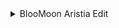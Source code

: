 <details>

<summary>BlooMoon Aristia Edit</summary>
[https://drive.google.com/file/d/1XcaPqJEkntlSPjwkDo2L9uqPoBdajR3v/view?usp=sharing](Download)

https://github.com/user-attachments/assets/c12c4b42-7035-4e5d-bbea-d870f3a13bee
</details>


